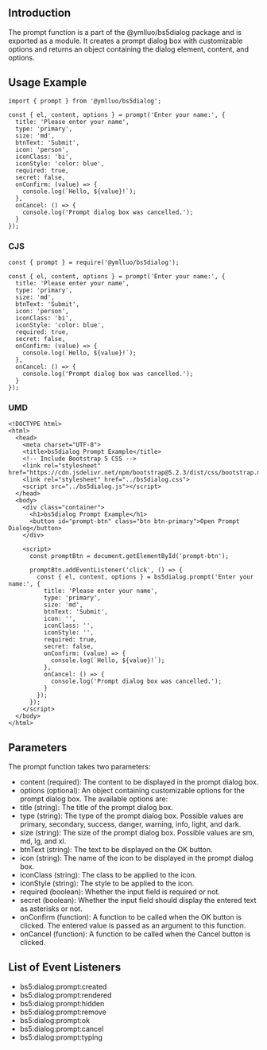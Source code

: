 ## Introduction

The prompt function is a part of the @ymlluo/bs5dialog package and is exported as a module. It creates a prompt dialog box with customizable options and returns an object containing the dialog element, content, and options.


## Usage Example

```
import { prompt } from '@ymlluo/bs5dialog';

const { el, content, options } = prompt('Enter your name:', {
  title: 'Please enter your name',
  type: 'primary',
  size: 'md',
  btnText: 'Submit',
  icon: 'person',
  iconClass: 'bi',
  iconStyle: 'color: blue',
  required: true,
  secret: false,
  onConfirm: (value) => {
    console.log(`Hello, ${value}!`);
  },
  onCancel: () => {
    console.log('Prompt dialog box was cancelled.');
  }
});

```

### CJS

```
const { prompt } = require('@ymlluo/bs5dialog');

const { el, content, options } = prompt('Enter your name:', {
  title: 'Please enter your name',
  type: 'primary',
  size: 'md',
  btnText: 'Submit',
  icon: 'person',
  iconClass: 'bi',
  iconStyle: 'color: blue',
  required: true,
  secret: false,
  onConfirm: (value) => {
    console.log(`Hello, ${value}!`);
  },
  onCancel: () => {
    console.log('Prompt dialog box was cancelled.');
  }
});

```

### UMD

```
<!DOCTYPE html>
<html>
  <head>
    <meta charset="UTF-8">
    <title>bs5dialog Prompt Example</title>
    <!-- Include Bootstrap 5 CSS -->
    <link rel="stylesheet" href="https://cdn.jsdelivr.net/npm/bootstrap@5.2.3/dist/css/bootstrap.min.css">
    <link rel="stylesheet" href="../bs5dialog.css">
    <script src="../bs5dialog.js"></script>
  </head>
  <body>
    <div class="container">
      <h1>bs5dialog Prompt Example</h1>
      <button id="prompt-btn" class="btn btn-primary">Open Prompt Dialog</button>
    </div>

    <script>
      const promptBtn = document.getElementById('prompt-btn');

      promptBtn.addEventListener('click', () => {
        const { el, content, options } = bs5dialog.prompt('Enter your name:', {
          title: 'Please enter your name',
          type: 'primary',
          size: 'md',
          btnText: 'Submit',
          icon: '',
          iconClass: '',
          iconStyle: '',
          required: true,
          secret: false,
          onConfirm: (value) => {
            console.log(`Hello, ${value}!`);
          },
          onCancel: () => {
            console.log('Prompt dialog box was cancelled.');
          }
        });
      });
    </script>
  </body>
</html>

```


## Parameters

The prompt function takes two parameters:
- content (required): The content to be displayed in the prompt dialog box.
- options (optional): An object containing customizable options for the prompt dialog box. The available options are:
- title (string): The title of the prompt dialog box.
- type (string): The type of the prompt dialog box. Possible values are primary, secondary, success, danger, warning, info, light, and dark.
- size (string): The size of the prompt dialog box. Possible values are sm, md, lg, and xl.
- btnText (string): The text to be displayed on the OK button.
- icon (string): The name of the icon to be displayed in the prompt dialog box.
- iconClass (string): The class to be applied to the icon.
- iconStyle (string): The style to be applied to the icon.
- required (boolean): Whether the input field is required or not.
- secret (boolean): Whether the input field should display the entered text as asterisks or not.
- onConfirm (function): A function to be called when the OK button is clicked. The entered value is passed as an argument to this function.
- onCancel (function): A function to be called when the Cancel button is clicked.

## List of Event Listeners

- bs5:dialog:prompt:created
- bs5:dialog:prompt:rendered
- bs5:dialog:prompt:hidden
- bs5:dialog:prompt:remove
- bs5:dialog:prompt:ok
- bs5:dialog:prompt:cancel
- bs5:dialog:prompt:typing






